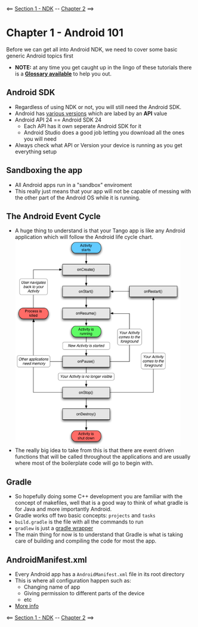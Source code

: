 <== [Section 1 - NDK](../README.md) -- [Chapter 2](./Chapter_02.md) ==>

# Chapter 1 - Android 101

Before we can get all into Android NDK, we need to cover some basic generic Android topics first

* **NOTE:** at any time you get caught up in the lingo of these tutorials there is a [**Glossary available**](/Glossary.md) to help you out.

## Android SDK
* Regardless of using NDK or not, you will still need the Android SDK.
* Android has [various versions](https://en.wikipedia.org/wiki/Android_version_history) which are labed by an **API** value
* Android API 24 == Android SDK 24
    * Each API has it own seperate Android SDK for it
    * Android Studio does a good job letting you download all the ones you will need
* Always check what API or Version your device is running as you get everything setup

## Sandboxing the app
* All Android apps run in a "sandbox" enviroment
* This really just means that your app will not be capable of messing with the other part of the Android OS while it is running.

## The Android Event Cycle
* A huge thing to understand is that your Tango app is like any Android application which will follow the Android life cycle chart.
![Android Life Cycle](../Images/Android_Life_Cycle.png)
* The really big idea to take from this is that there are event driven functions that will be called throughout the applications and are usually where most of the boilerplate code will go to begin with.

## Gradle
* So hopefully doing some C++ development you are familiar with the concept of makefiles, well that is a good way to think of what gradle is for Java and more importantly Android.
* Gradle works off two basic concepts: `projects` and `tasks`
* `build.gradle` is the file with all the commands to run
* `gradlew` is just a [gradle wrapper](https://docs.gradle.org/current/userguide/gradle_wrapper.html)
* The main thing for now is to understand that Gradle is what is taking care of building and compiling the code for most the app.

## AndroidManifest.xml
* Every Android app has a `AndroidManifest.xml` file in its root directory
* This is where all configuration happen such as:
    * Changing name of app
    * Giving permission to different parts of the device
    * etc
* [More info](https://developer.android.com/guide/topics/manifest/manifest-intro.html)

<== [Section 1 - NDK](../README.md) -- [Chapter 2](./Chapter_02.md) ==>